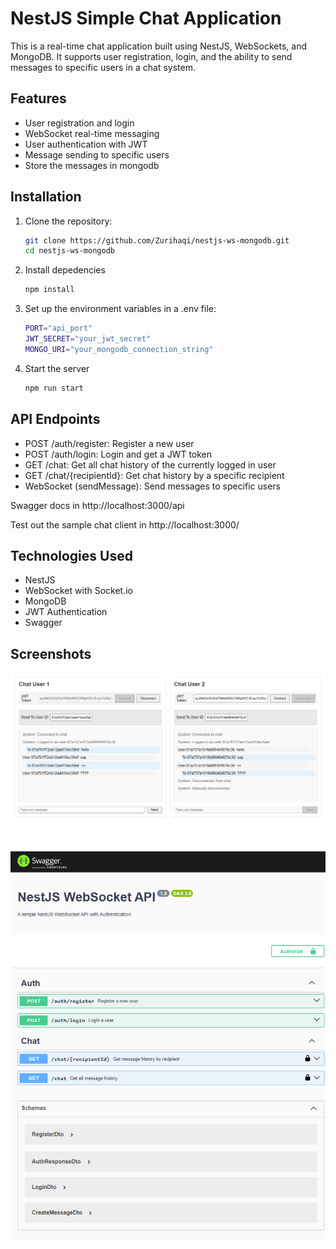 # NestJS Simple Chat Application

This is a real-time chat application built using NestJS, WebSockets, and MongoDB. It supports user registration, login, and the ability to send messages to specific users in a chat system.

## Features

- User registration and login
- WebSocket real-time messaging
- User authentication with JWT
- Message sending to specific users
- Store the messages in mongodb

## Installation

1. Clone the repository:
   ```bash
   git clone https://github.com/Zurihaqi/nestjs-ws-mongodb.git
   cd nestjs-ws-mongodb
   ```
2. Install depedencies
   ```bash
   npm install
   ```
3. Set up the environment variables in a .env file:
   ```bash
   PORT="api_port"
   JWT_SECRET="your_jwt_secret"
   MONGO_URI="your_mongodb_connection_string"
   ```
4. Start the server
   ```bash
   npm run start
   ```

## API Endpoints

- POST /auth/register: Register a new user
- POST /auth/login: Login and get a JWT token
- GET /chat: Get all chat history of the currently logged in user
- GET /chat/{recipientId}: Get chat history by a specific recipient
- WebSocket (sendMessage): Send messages to specific users

Swagger docs in http://localhost:3000/api

Test out the sample chat client in http://localhost:3000/

## Technologies Used

- NestJS
- WebSocket with Socket.io
- MongoDB
- JWT Authentication
- Swagger

## Screenshots

![alt text](public/image.png)
![alt text](public/swagger.png)
